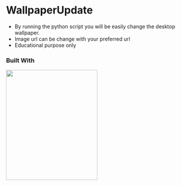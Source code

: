 # WallpaperUpdate
* By running the python script you will be easily change the desktop wallpaper.
* Image url can be change with your preferred url
* Educational purpose only

### Built With
 <a href="https://www.python.org/" alt="Python">
        <img src="https://www.python.org/static/community_logos/python-logo-master-v3-TM.png"  width="250" height="300" /></a>
